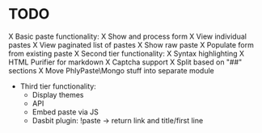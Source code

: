 # TODO

X Basic paste functionality:
  X Show and process form
  X View individual pastes
  X View paginated list of pastes
  X Show raw paste
  X Populate form from existing paste
X Second tier functionality:
  X Syntax highlighting
    X HTML Purifier for markdown
  X Captcha support
  X Split based on "##" sections
  X Move PhlyPaste\Mongo stuff into separate module
- Third tier functionality:
  - Display themes
  - API
  - Embed paste via JS
  - Dasbit plugin: !paste <id> -> return link and title/first line
